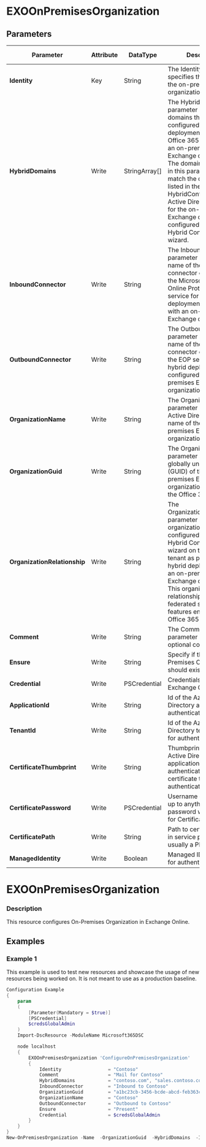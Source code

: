 ﻿# EXOOnPremisesOrganization

## Parameters

| Parameter | Attribute | DataType | Description | Allowed Values |
| --- | --- | --- | --- | --- |
| **Identity** | Key | String | The Identity parameter specifies the identity of the on-premises organization object. ||
| **HybridDomains** | Write | StringArray[] | The HybridDomains parameter specifies the domains that are configured in the hybrid deployment between an Office 365 tenant and an on-premises Exchange organization. The domains specified in this parameter must match the domains listed in the HybridConfiguration Active Directory object for the on-premises Exchange organization configured by the Hybrid Configuration wizard.  ||
| **InboundConnector** | Write | String | The InboundConnector parameter specifies the name of the inbound connector configured on the Microsoft Exchange Online Protection (EOP) service for a hybrid deployment configured with an on-premises Exchange organization. ||
| **OutboundConnector** | Write | String | The OutboundConnector parameter specifies the name of the outbound connector configured on the EOP service for a hybrid deployment configured with an on-premises Exchange organization. ||
| **OrganizationName** | Write | String | The OrganizationName parameter specifies the Active Directory object name of the on-premises Exchange organization. ||
| **OrganizationGuid** | Write | String | The OrganizationGuid parameter specifies the globally unique identifier (GUID) of the on-premises Exchange organization object in the Office 365 tenant. ||
| **OrganizationRelationship** | Write | String | The OrganizationRelationship parameter specifies the organization relationship configured by the Hybrid Configuration wizard on the Office 365 tenant as part of a hybrid deployment with an on-premises Exchange organization. This organization relationship defines the federated sharing features enabled on the Office 365 tenant. ||
| **Comment** | Write | String | The Comment parameter specifies an optional comment. ||
| **Ensure** | Write | String | Specify if the On-Premises Organization should exist or not. |Present, Absent|
| **Credential** | Write | PSCredential | Credentials of the Exchange Global Admin ||
| **ApplicationId** | Write | String | Id of the Azure Active Directory application to authenticate with. ||
| **TenantId** | Write | String | Id of the Azure Active Directory tenant used for authentication. ||
| **CertificateThumbprint** | Write | String | Thumbprint of the Azure Active Directory application's authentication certificate to use for authentication. ||
| **CertificatePassword** | Write | PSCredential | Username can be made up to anything but password will be used for CertificatePassword ||
| **CertificatePath** | Write | String | Path to certificate used in service principal usually a PFX file. ||
| **ManagedIdentity** | Write | Boolean | Managed ID being used for authentication. ||

# EXOOnPremisesOrganization

### Description

This resource configures On-Premises Organization in Exchange Online.

## Examples

### Example 1

This example is used to test new resources and showcase the usage of new resources being worked on.
It is not meant to use as a production baseline.

```powershell
Configuration Example
{
    param
    (
        [Parameter(Mandatory = $true)]
        [PSCredential]
        $credsGlobalAdmin
    )
    Import-DscResource -ModuleName Microsoft365DSC

    node localhost
    {
        EXOOnPremisesOrganization 'ConfigureOnPremisesOrganization'
        {
            Identity                 = "Contoso"
            Comment                  = "Mail for Contoso"
            HybridDomains            = "contoso.com", "sales.contoso.com"
            InboundConnector         = "Inbound to Contoso"
            OrganizationGuid         = "a1bc23cb-3456-bcde-abcd-feb363cacc88"
            OrganizationName         = "Contoso"
            OutboundConnector        = "Outbound to Contoso"
            Ensure                   = "Present"
            Credential               = $credsGlobalAdmin
        }
    }
}
New-OnPremisesOrganization -Name  -OrganizationGuid  -HybridDomains  -InboundConnector  -OutboundConnector
```

